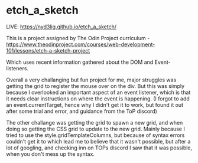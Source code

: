# etch_a_sketch
LIVE: https://nyd3lig.github.io/etch_a_sketch/


This is a project assigned by The Odin Project curriculum - https://www.theodinproject.com/courses/web-development-101/lessons/etch-a-sketch-project

Which uses recent information gathered about the DOM and Event-listeners.

Overall a very challanging but fun project for me, major struggles was getting the grid to register the mouse over on the div.
But this was simply because I overlooked an important aspect of an event listener, which is that it needs clear instructions on where the event is happening.
(I forgot to add an event.currentTarget, hence why I didn't get it to work, but found it out after some trial and error, and guidance from the ToP discord)

The other challange was getting the grid to spawn a new grid, and when doing so getting the CSS grid to update to the new grid.
Mainly because I tried to use the style.gridTemplateColumns, but because of syntax errors  couldn't get it to which lead me to believe that it wasn't possible, 
but after a lot of googling, and checking inn on TOPs discord I saw that it was possible, when you don't mess up the syntax.

